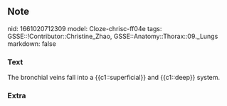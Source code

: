 ## Note
nid: 1661020712309
model: Cloze-chrisc-ff04e
tags: GSSE::!Contributor::Christine_Zhao, GSSE::Anatomy::Thorax::09._Lungs
markdown: false

### Text
<div>
  <div>
    <div>
      The bronchial veins fall into a {{c1::superficial}} and
      {{c1::deep}} system.
    </div>
  </div>
</div>

### Extra

